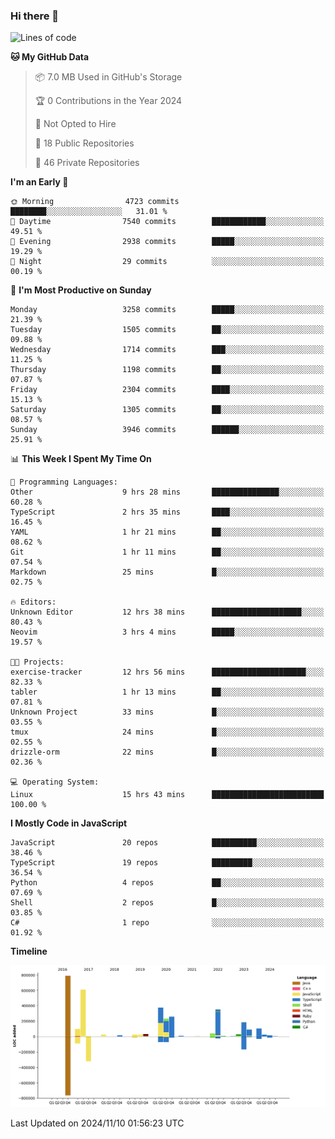 ### Hi there 👋

<!--
**Clumsy-Coder/Clumsy-Coder** is a ✨ _special_ ✨ repository because its `README.md` (this file) appears on your GitHub profile.

Here are some ideas to get you started:

- 🔭 I’m currently working on ...
- 🌱 I’m currently learning ...
- 👯 I’m looking to collaborate on ...
- 🤔 I’m looking for help with ...
- 💬 Ask me about ...
- 📫 How to reach me: ...
- 😄 Pronouns: ...
- ⚡ Fun fact: ...
-->

<!-- anmol098/waka-readme-stats -->
<!--START_SECTION:waka-->
![Lines of code](https://img.shields.io/badge/From%20Hello%20World%20I%27ve%20Written-3.3%20million%20lines%20of%20code-blue)

**🐱 My GitHub Data** 

> 📦 7.0 MB Used in GitHub's Storage 
 > 
> 🏆 0 Contributions in the Year 2024
 > 
> 🚫 Not Opted to Hire
 > 
> 📜 18 Public Repositories 
 > 
> 🔑 46 Private Repositories 
 > 
**I'm an Early 🐤** 

```text
🌞 Morning                4723 commits        ████████░░░░░░░░░░░░░░░░░   31.01 % 
🌆 Daytime                7540 commits        ████████████░░░░░░░░░░░░░   49.51 % 
🌃 Evening                2938 commits        █████░░░░░░░░░░░░░░░░░░░░   19.29 % 
🌙 Night                  29 commits          ░░░░░░░░░░░░░░░░░░░░░░░░░   00.19 % 
```
📅 **I'm Most Productive on Sunday** 

```text
Monday                   3258 commits        █████░░░░░░░░░░░░░░░░░░░░   21.39 % 
Tuesday                  1505 commits        ██░░░░░░░░░░░░░░░░░░░░░░░   09.88 % 
Wednesday                1714 commits        ███░░░░░░░░░░░░░░░░░░░░░░   11.25 % 
Thursday                 1198 commits        ██░░░░░░░░░░░░░░░░░░░░░░░   07.87 % 
Friday                   2304 commits        ████░░░░░░░░░░░░░░░░░░░░░   15.13 % 
Saturday                 1305 commits        ██░░░░░░░░░░░░░░░░░░░░░░░   08.57 % 
Sunday                   3946 commits        ██████░░░░░░░░░░░░░░░░░░░   25.91 % 
```


📊 **This Week I Spent My Time On** 

```text
💬 Programming Languages: 
Other                    9 hrs 28 mins       ███████████████░░░░░░░░░░   60.28 % 
TypeScript               2 hrs 35 mins       ████░░░░░░░░░░░░░░░░░░░░░   16.45 % 
YAML                     1 hr 21 mins        ██░░░░░░░░░░░░░░░░░░░░░░░   08.62 % 
Git                      1 hr 11 mins        ██░░░░░░░░░░░░░░░░░░░░░░░   07.54 % 
Markdown                 25 mins             █░░░░░░░░░░░░░░░░░░░░░░░░   02.75 % 

🔥 Editors: 
Unknown Editor           12 hrs 38 mins      ████████████████████░░░░░   80.43 % 
Neovim                   3 hrs 4 mins        █████░░░░░░░░░░░░░░░░░░░░   19.57 % 

🐱‍💻 Projects: 
exercise-tracker         12 hrs 56 mins      █████████████████████░░░░   82.33 % 
tabler                   1 hr 13 mins        ██░░░░░░░░░░░░░░░░░░░░░░░   07.81 % 
Unknown Project          33 mins             █░░░░░░░░░░░░░░░░░░░░░░░░   03.55 % 
tmux                     24 mins             █░░░░░░░░░░░░░░░░░░░░░░░░   02.55 % 
drizzle-orm              22 mins             █░░░░░░░░░░░░░░░░░░░░░░░░   02.36 % 

💻 Operating System: 
Linux                    15 hrs 43 mins      █████████████████████████   100.00 % 
```

**I Mostly Code in JavaScript** 

```text
JavaScript               20 repos            ██████████░░░░░░░░░░░░░░░   38.46 % 
TypeScript               19 repos            █████████░░░░░░░░░░░░░░░░   36.54 % 
Python                   4 repos             ██░░░░░░░░░░░░░░░░░░░░░░░   07.69 % 
Shell                    2 repos             █░░░░░░░░░░░░░░░░░░░░░░░░   03.85 % 
C#                       1 repo              ░░░░░░░░░░░░░░░░░░░░░░░░░   01.92 % 
```



**Timeline**

![Lines of Code chart](https://raw.githubusercontent.com/Clumsy-Coder/Clumsy-Coder/main/assets/bar_graph.png)


 Last Updated on 2024/11/10 01:56:23 UTC
<!--END_SECTION:waka-->
